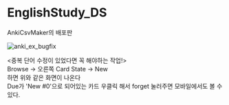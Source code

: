 # EnglishStudy_DS
AnkiCsvMaker의 배포판

![anki_ex_bugfix](https://user-images.githubusercontent.com/67860033/133462072-244fa51c-7d9d-48c3-8257-9880cc773e18.PNG)

<중복 단어 수정이 있었다면 꼭 해야하는 작업!> <br>
Browse -> 오른쪽 Card State -> New <br>
하면 위와 같은 화면이 나온다<br>
Due가 'New #0'으로 되어있는 카드 우클릭 해서 forget 눌러주면 모바일에서도 볼 수 있다.
